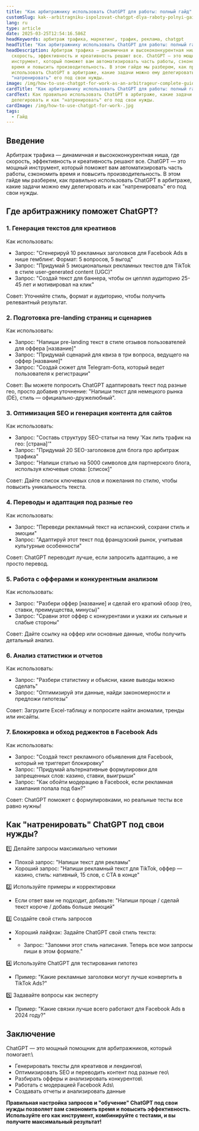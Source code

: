 ```yaml
---
title: "Как арбитражнику использовать ChatGPT для работы: полный гайд"
customSlug: kak--arbitragniku-ispolzovat-chatgpt-dlya-raboty-polnyi-gaid
lang: ru
type: article
date: 2025-03-25T12:54:16.586Z
headKeywords: арбитраж трафика, маркетинг, трафик, реклама, chatgpt
headTitle: "Как арбитражнику использовать ChatGPT для работы: полный гайд"
headDescription: Арбитраж трафика — динамичная и высококонкурентная ниша, где
  скорость, эффективность и креативность решают все. ChatGPT — это мощный
  инструмент, который поможет вам автоматизировать часть работы, сэкономить
  время и повысить производительность. В этом гайде мы разберем, как правильно
  использовать ChatGPT в арбитраже, какие задачи можно ему делегировать и как
  "натренировать" его под свои нужды.
image: /img/how-to-use-chatgpt-for-work-as-an-arbitrageur-complete-guide.jpg
cardTitle: "Как арбитражнику использовать ChatGPT для работы: полный гайд"
cardText: Как правильно использовать ChatGPT в арбитраже, какие задачи можно ему
  делегировать и как "натренировать" его под свои нужды.
cardImage: /img/how-to-use-chatgpt-for-work-.jpg
tags:
  - Гайд
---
```

## Введение

Арбитраж трафика — динамичная и высококонкурентная ниша, где скорость, эффективность и креативность решают все. ChatGPT — это мощный инструмент, который поможет вам автоматизировать часть работы, сэкономить время и повысить производительность. В этом гайде мы разберем, как правильно использовать ChatGPT в арбитраже, какие задачи можно ему делегировать и как "натренировать" его под свои нужды.



## Где арбитражнику поможет ChatGPT?

### 1. Генерация текстов для креативов

Как использовать:

* Запрос: "Сгенерируй 10 рекламных заголовков для Facebook Ads в нише гемблинг. Формат: 5 вопросов, 5 выгод"
* Запрос: "Придумай 5 эмоциональных рекламных текстов для TikTok в стиле user-generated content (UGC)"
* Запрос: "Создай текст для баннера, чтобы он цеплял аудиторию 25-45 лет и мотивировал на клик"

Совет: Уточняйте стиль, формат и аудиторию, чтобы получить релевантный результат.



### 2. Подготовка pre-landing страниц и сценариев

Как использовать:

* Запрос: "Напиши pre-landing текст в стиле отзывов пользователей для оффера \[название]"
* Запрос: "Придумай сценарий для квиза в три вопроса, ведущего на оффер \[название]"
* Запрос: "Создай сюжет для Telegram-бота, который ведет пользователя к регистрации"

Совет: Вы можете попросить ChatGPT адаптировать текст под разные гео, просто добавив уточнение: "Напиши текст для немецкого рынка (DE), стиль — официально-дружелюбный".



### 3. Оптимизация SEO и генерация контента для сайтов

Как использовать:

* Запрос: "Составь структуру SEO-статьи на тему 'Как лить трафик на гео: \[страна]'"
* Запрос: "Придумай 20 SEO-заголовков для блога про арбитраж трафика"
* Запрос: "Напиши статью на 5000 символов для партнерского блога, используя ключевые слова: \[список]"

Совет: Дайте список ключевых слов и пожелания по стилю, чтобы повысить уникальность текста.



### 4. Переводы и адаптация под разные гео

Как использовать:

* Запрос: "Переведи рекламный текст на испанский, сохрани стиль и эмоции"
* Запрос: "Адаптируй этот текст под французский рынок, учитывая культурные особенности"

Совет: ChatGPT переводит лучше, если запросить адаптацию, а не просто перевод.



### 5. Работа с офферами и конкурентным анализом

Как использовать:

* Запрос: "Разбери оффер \[название] и сделай его краткий обзор (гео, ставки, преимущества, минусы)"
* Запрос: "Сравни этот оффер с конкурентами и укажи их сильные и слабые стороны"

Совет: Дайте ссылку на оффер или основные данные, чтобы получить детальный анализ.



### 6. Анализ статистики и отчетов

Как использовать:

* Запрос: "Разбери статистику и объясни, какие выводы можно сделать"
* Запрос: "Оптимизируй эти данные, найди закономерности и предложи гипотезы"

Совет: Загрузите Excel-таблицу и попросите найти аномалии, тренды или инсайты.



### 7. Блокировка и обход реджектов в Facebook Ads

Как использовать:

* Запрос: "Создай текст рекламного объявления для Facebook, который не триггерит блокировку"
* Запрос: "Придумай альтернативные формулировки для запрещенных слов: казино, ставки, выигрыши"
* Запрос: "Как обойти модерацию в Facebook, если рекламная кампания попала под бан?"

Совет: ChatGPT поможет с формулировками, но реальные тесты все равно нужны!



## Как "натренировать" ChatGPT под свои нужды?

1️⃣ Делайте запросы максимально четкими

* Плохой запрос: "Напиши текст для рекламы"
* Хороший запрос: "Напиши рекламный текст для TikTok, оффер — казино, стиль: нативный, 15 слов, с CTA в конце"

2️⃣ Используйте примеры и корректировки

* Если ответ вам не подходит, добавьте: "Напиши проще / сделай текст короче / добавь больше эмоций"

3️⃣ Создайте свой стиль запросов

* Хороший лайфхак: Задайте ChatGPT свой стиль текста:
* * Запрос: "Запомни этот стиль написания. Теперь все мои запросы пиши в этом формате."

4️⃣ Используйте ChatGPT для тестирования гипотез

* Пример: "Какие рекламные заголовки могут лучше конвертить в TikTok Ads?"

5️⃣ Задавайте вопросы как эксперту

* Пример: "Какие связки лучше всего работают для Facebook Ads в 2024 году?"



## Заключение

ChatGPT — это мощный помощник для арбитражников, который помогает:\
- Генерировать тексты для креативов и лендингов\
- Оптимизировать SEO и переводить контент под разные гео\
- Разбирать офферы и анализировать конкурентов\
- Работать с модерацией Facebook Ads\
- Создавать отчеты и анализировать данные

**Правильная настройка запросов и "обучение" ChatGPT под свои нужды позволяет вам сэкономить время и повысить эффективность. Используйте его как инструмент, комбинируйте с тестами, и вы получите максимальный результат!**